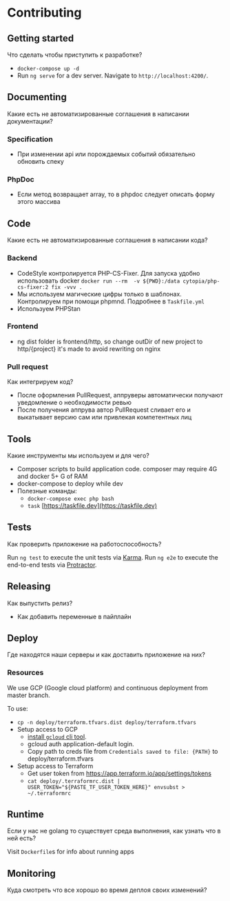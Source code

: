 # Contributing

## Getting started

Что сделать чтобы приступить к разработке?

- `docker-compose up -d`
- Run `ng serve` for a dev server. Navigate to `http://localhost:4200/`.

## Documenting

Какие есть не автоматизированные соглашения в написании документации?

### Specification

- При изменении api или порождаемых событий обязательно обновить спеку

### PhpDoc

- Если метод возвращает array, то в phpdoc следует описать форму этого массива

## Code

Какие есть не автоматизированные соглашения в написании кода?

### Backend

- CodeStyle контролируется PHP-CS-Fixer. Для запуска удобно использовать docker
`docker run --rm  -v ${PWD}:/data cytopia/php-cs-fixer:2 fix -vvv .`
- Мы используем магические цифры только в шаблонах. Контролируем при помощи phpmnd.
Подробнее в `Taskfile.yml`
- Используем PHPStan

### Frontend

- ng dist folder is frontend/http, so change outDir of new project to http/{project}
    it's made to avoid rewriting on nginx

### Pull request

Как интегрируем код?

- После оформления PullRequest, аппруверы автоматически получают уведомление
о необходимости ревью
- После получения аппрува автор PullRequest сливает его и выкатывает версию
сам или привлекая компетентных лиц

## Tools

Какие инструменты мы используем и для чего?

- Composer scripts to build application code. composer may require 4G
and docker 5+ G of RAM
- docker-compose to deploy while dev
- Полезные команды:
  - `docker-compose exec php bash`
  - `task` [https://taskfile.dev](https://taskfile.dev)

## Tests

Как проверить приложение на работоспособность?

Run `ng test` to execute the unit tests via [Karma](https://karma-runner.github.io).
Run `ng e2e` to execute the end-to-end tests via [Protractor](http://www.protractortest.org/).

## Releasing

Как выпустить релиз?

- Как добавить переменные в пайплайн

## Deploy

Где находятся наши серверы и как доставить приложение на них?

### Resources

We use GCP (Google cloud platform) and continuous deployment from master branch.

To use:
- `cp -n deploy/terraform.tfvars.dist deploy/terraform.tfvars`
- Setup access to GCP
    - [install `gcloud` cli tool](https://cloud.google.com/sdk/install).
    - gcloud auth application-default login.
    - Copy path to creds file from `Credentials saved to file: {PATH}` to deploy/terraform.tfvars
- Setup access to Terraform
    - Get user token from https://app.terraform.io/app/settings/tokens
    - `cat deploy/.terraformrc.dist | USER_TOKEN="${PASTE_TF_USER_TOKEN_HERE}" envsubst > ~/.terraformrc`

## Runtime

Если у нас не golang то существует среда выполнения, как узнать что в ней есть?

Visit `Dockerfile`s for info about running apps

## Monitoring

Куда смотреть что все хорошо во время деплоя своих изменений?
